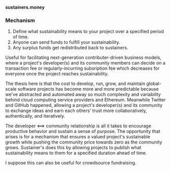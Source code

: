 #### sustainers.money

### Mechanism

1. Define what sustainability means to your project over a specified period of time.
2. Anyone can send funds to fulfill your sustainability.
3. Any surplus funds get redistributed back to sustainers.

Useful for facilitating next-generation contributer-driven business models, where a project's developer(s) and its community members can decide on a transaction fee or regularly-incurring subsription fee which decreases for everyone once the project reaches sustainability.

The thesis here is that the cost to develop, run, grow, and maintain global-scale software projects has become more and more predictable because we've abstracted and automated away so much complexity and variability behind cloud computing service providers and Ethereum. Meanwhile Twitter and GitHub happened, allowing a project's developer(s) and its community to exchange ideas and earn each others' trust more collaboratively, authentically, and iteratively. 

The developer <==> community relationship is all it takes to encourage productive behavior and sustain a sense of purpose. The opportunity that arises is for a mechanism that ensures a valued project's sustainable growth while pushing the community price towards zero as the community grows. Sustainer's does this by allowing projects to publish what sustainability means to them for a specified duration ahead of time.



I suppose this can also be useful for crowdsource fundraising.